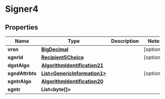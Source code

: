 

# Signer4

## Properties

Name | Type | Description | Notes
------------ | ------------- | ------------- | -------------
**vrsn** | [**BigDecimal**](BigDecimal.md) |  |  [optional]
**sgnrId** | [**Recipient5Choice**](Recipient5Choice.md) |  |  [optional]
**dgstAlgo** | [**AlgorithmIdentification21**](AlgorithmIdentification21.md) |  | 
**sgndAttrbts** | [**List&lt;GenericInformation1&gt;**](GenericInformation1.md) |  |  [optional]
**sgntrAlgo** | [**AlgorithmIdentification20**](AlgorithmIdentification20.md) |  | 
**sgntr** | **List&lt;byte[]&gt;** |  | 



